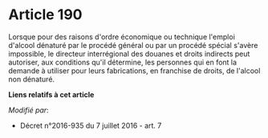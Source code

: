 # Article 190

Lorsque pour des raisons d'ordre économique ou technique l'emploi d'alcool dénaturé par le procédé général ou par un procédé
spécial s'avère impossible, le directeur interrégional des douanes et droits indirects peut autoriser, aux conditions qu'il
détermine, les personnes qui en font la demande à utiliser pour leurs fabrications, en franchise de droits, de l'alcool non
dénaturé.

**Liens relatifs à cet article**

_Modifié par_:

  - Décret n°2016-935 du 7 juillet 2016 - art. 7
